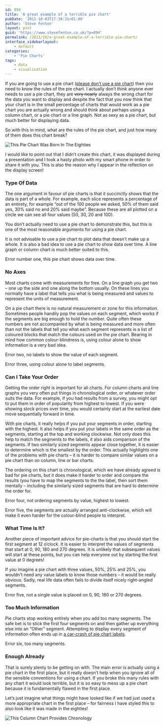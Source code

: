 ```yaml
---
id: 894
title: 'A great example of a terrible pie chart'
pubDate: '2011-10-03T17:38:31+01:00'
author: 'Steve Fenton'
layout: post
guid: 'https://www.stevefenton.co.uk/?p=894'
permalink: /2011/10/a-great-example-of-a-terrible-pie-chart/
interface_sidebarlayout:
    - default
categories:
    - 'Pie Charts'
tags:
    - data
    - visualisation
---
```


If you are going to use a pie chart ([please don’t use a pie chart](https://www.stevefenton.co.uk/2009/04/pie-charts-are-bad/)) then you need to know the rules of the pie chart. I actually don’t think anyone ever needs to use a pie chart, they are <del>very nearly</del> always the wrong chart for the data you want to display and despite the fact that you now think that your chart is in the small percentage of charts that would work as a pie chart you are actually wrong and should think about perhaps using a column chart, or a pie chart or a line graph. Not as sexy as a pie chart, but much better for displaying data.

So with this in mind, what are the rules of the pie chart, and just how many of them does this chart break?

![This Pie Chart Was Born In The Eighties](https://www.stevefenton.co.uk/wp-content/uploads/2015/07/calvin_harris_got_love_for_this_chart.jpg)

I would like to point out that I didn’t create this chart, it was displayed during a presentation and I took a hasty photo with my smart phone in order to share it with you. This is also the reason why I appear in the reflection on the display screen!

### Type Of Data

The one argument in favour of pie charts is that it succinctly shows that the data is part of a whole. For example, each slice represents a percentage of an entirety, for example “out of the 100 people we asked, 50% of them said yes, 30% said no and 20% said maybe”. Because these are all plotted on a circle we can see all four values (50, 30, 20 and 100).

You don’t actually need to use a pie chart to demonstrate this, but this is one of the most reasonable arguments for using a pie chart.

It is not advisable to use a pie chart to plot data that doesn’t make up a whole. It is also a bad idea to use a pie chart to show data over time. A line graph or column chart is much better suited to this.

Error number one, this pie chart shows data over time.

### No Axes

Most charts come with measurements for free. On a line graph you get two – one up the side and one along the bottom usually. On these lines you normally have a label that tells you what is being measured and values to represent the units of measurement.

On a pie chart there is no natural measurement or zone for this information. Sometimes people handily pop the values on each segment, which works if the segments are big enough to hold the number. Quite often these numbers are not accompanied by what is being measured and more often than not the labels that tell you what each segment represents is a list of coloured blocks that match the colours used on the pie chart. Bearing in mind how common colour-blindness is, using colour alone to show information is a very bad idea.

Error two, no labels to show the value of each segment.

Error three, using colour alone to label segments.

### Can I Take Your Order

Getting the order right is important for all charts. For column charts and line graphs you very often put things in chronological order, or whatever order suits the data. For example, if you had results from a survey, you might opt to put them in order of popularity from highest to lowest. If you were showing stock prices over time, you would certainly start at the earliest date move sequentially forward in time.

With pie charts, it really helps if you put your segments in order, starting with the highest. It also helps if you put your labels in the same order as the segments, starting at the top and working clockwise. Not only does this help to match the segments to the labels, it also aids comparison of the segments. If two similarly sized segments appear close together, it is easier to determine which is the smallest by the order. This actually highlights one of the problems with pie charts – it is harder to compare similar values on a pie chart than on column, line or bar charts.

The ordering on this chart is chronological, which we have already agreed is bad for pie charts, but it does make it harder to order and compare the results (you have to map the segments to the the label, then sort them mentally – including the similarly sized segments that are hard to determine the order for.

Error four, not ordering segments by value, highest to lowest.

Error five, the segments are actually arranged anti-clockwise, which will make it even harder for the colour-blind people to interpret.

### What Time Is It?

Another piece of important advice for pie-charts is that you should start the first segment at 12 o’clock. It is easier to interpret the values of segments that start at 0, 90, 180 and 270 degrees. It is unlikely that subsequent values will start at these points, but you can help everyone out by starting the first value at 0 degrees!

If you imagine a pie chart with three values, 50%, 25% and 25%, you wouldn’t need any value labels to know those numbers – it would be really obvious. Sadly, real life data often fails to divide itself nicely right-angled segments.

Error five, not a single value is placed on 0, 90, 180 or 270 degrees.

### Too Much Information

Pie charts stop working entirely when you add too many segments. The safe bet is to stick the first four segments on and then gather up everything else into an “Other” segment. Attempting to display every segment of information often ends up in [a car-crash of pie chart labels](https://www.stevefenton.co.uk/2011/09/The-Latest-Shameful-Pie-Chart/).

Error six, too many segments.

### Enough Already

That is surely plenty to be getting on with. The main error is actually using a pie chart in the first place, but it really doesn’t help when you ignore all of the sensible conventions for using a chart. If you broke this many rules with any chart it would look terrible, but it is so easy to mess up a pie chart because it is fundamentally flawed in the first place.

Let’s just imagine what things might have looked like if we had just used a more appropriate chart in the first place – for fairness I have styled this to also look like it was made in the eighties!

![This Column Chart Provides Chronology](https://www.stevefenton.co.uk/wp-content/uploads/2015/07/same_thing_but_with_columns.jpg)